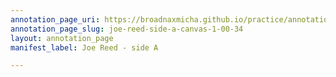 ```yaml
---
annotation_page_uri: https://broadnaxmicha.github.io/practice/annotations/joe-reed-side-a-canvas-1-00-34.json
annotation_page_slug: joe-reed-side-a-canvas-1-00-34
layout: annotation_page
manifest_label: Joe Reed - side A

---
```

